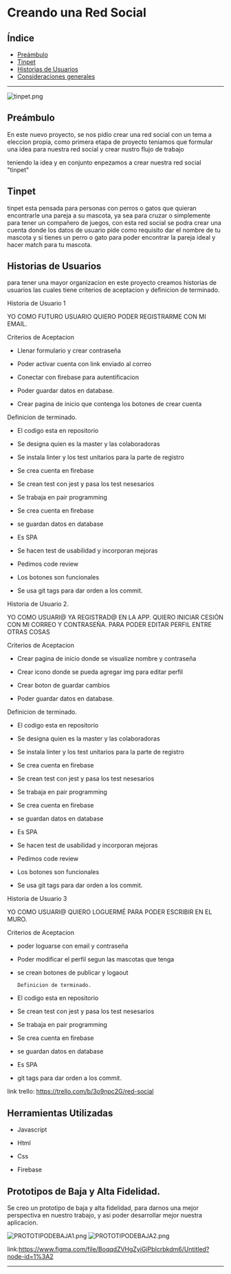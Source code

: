 # Creando una Red Social

## Índice

* [Preámbulo](#preámbulo)
* [Tinpet](#Tinpet)
* [Historias de Usuarios](#Historias-de-Usuarios)
* [Consideraciones generales](#consideraciones-generales)


***
![tinpet.png](/tinpet.png)

## Preámbulo

  En este nuevo proyecto, se nos pidio crear una red social con un tema a eleccion propia, como primera etapa de proyecto teniamos que formular una idea para nuestra red social y crear nustro flujo de trabajo 

  teniendo la idea y en conjunto enpezamos a crear nuestra red social "tinpet"


## Tinpet

tinpet esta pensada para personas con perros o gatos que quieran encontrarle una pareja a su mascota, ya sea para cruzar o simplemente para tener un compañero de juegos, con esta red social se podra crear una cuenta donde los datos de usuario pide como requisito dar el nombre de tu mascota y si tienes un perro o gato para poder encontrar la pareja ideal y hacer match para tu mascota.   

## Historias de Usuarios

 para tener una mayor organizacion en este proyecto creamos historias de usuarios las cuales tiene criterios de aceptacion y definicion de terminado.

 Historia de Usuario 1 

 YO COMO FUTURO USUARIO QUIERO PODER REGISTRARME CON MI EMAIL.

Criterios de Aceptacion

- Llenar formulario y crear contraseña

- Poder activar cuenta con link enviado al correo

- Conectar con firebase para autentificacion

- Poder guardar datos en database.

- Crear pagina de inicio que contenga los botones de crear cuenta  

Definicion de terminado.


- El codigo esta en repositorio

- Se designa quien es la master y las colaboradoras 

- Se instala linter y los test unitarios para la parte de registro 

- Se crea cuenta en firebase 

- Se crean test con jest y pasa los test nesesarios 

- Se trabaja en pair programming

- Se crea cuenta en firebase

- se guardan datos en database 

- Es SPA

- Se hacen test de usabilidad y incorporan mejoras 

- Pedimos code review

- Los botones son funcionales 

- Se usa git tags para dar orden a los commit.

Historia de Usuario 2.

YO COMO USUARI@ YA REGISTRAD@ EN LA APP. QUIERO INICIAR CESIÓN CON MI CORREO Y CONTRASEÑA. PARA PODER EDITAR PERFIL ENTRE OTRAS COSAS

Criterios de Aceptacion

- Crear pagina de inicio donde se visualize nombre y 
  contraseña

- Crear icono donde se pueda agregar img para editar perfil

- Crear boton de guardar cambios 

- Poder guardar datos en database.


Definicion de terminado.


- El codigo esta en repositorio

- Se designa quien es la master y las colaboradoras 

- Se instala linter y los test unitarios para la parte de registro 

- Se crea cuenta en firebase 

- Se crean test con jest y pasa los test nesesarios 

- Se trabaja en pair programming

- Se crea cuenta en firebase

- se guardan datos en database 

- Es SPA

- Se hacen test de usabilidad y incorporan mejoras 

- Pedimos code review

- Los botones son funcionales 

- Se usa git tags para dar orden a los commit.


Historia de Usuario 3

YO COMO USUARI@ QUIERO LOGUERMÉ PARA PODER ESCRIBIR EN EL MURO.

Criterios de Aceptacion

- poder loguarse con email y contraseña

- Poder modificar el perfil segun las mascotas que tenga 


- se crean botones de publicar y logaout

  
      Definicion de terminado.


- El codigo esta en repositorio
 
- Se crean test con jest y pasa los test nesesarios 

- Se trabaja en pair programming

- Se crea cuenta en firebase

- se guardan datos en database 

- Es SPA

- git tags para dar orden a los commit.

link trello: https://trello.com/b/3o9npc2G/red-social

## Herramientas Utilizadas

- Javascript

- Html

- Css

- Firebase

## Prototipos de Baja y Alta Fidelidad.

Se creo un prototipo de baja y alta fidelidad, para darnos una mejor perspectiva en nuestro trabajo, y asi poder desarrollar mejor nuestra aplicacion.

![PROTOTIPODEBAJA1.png](/PROTOTIPODEBAJA1.jpeg)
![PROTOTIPODEBAJA2.png](/PROTOTIPODEBAJA2.jpeg)

link:https://www.figma.com/file/BoqqdZVHgZyiGjPbIcrbkdm6/Untitled?node-id=1%3A2

***

